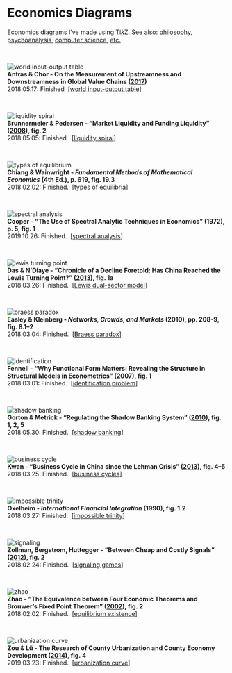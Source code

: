 # Economics Diagrams

Economics diagrams I’ve made using Ti𝑘Z. See also: <a href="https://github.com/gjoncas/Diagrammatic">philosophy</a>, <a href="https://github.com/gjoncas/Lacan-Mathemes">psychoanalysis</a>, <a href="https://github.com/gjoncas/CS-Diagrams">computer science</a>, <a href="https://github.com/gjoncas/Artsy-Diagrams">etc.</a>

&nbsp;

![world input-output table](/pics/world-io.png)
<br><b>Antràs & Chor - On the Measurement of Upstreamness and Downstreamness in Global Value Chains (<a href="https://scholar.harvard.edu/antras/publications/measurement-upstreamness-and-downstreamness-global-valuechains">2017</a>)</b>
<br>2018.05.17: Finished &nbsp;[<a href="https://en.wikipedia.org/wiki/Global_value_chain">world input-output table</a>]

&nbsp;

![liquidity spiral](/pics/liquidity.png)
<br><b>Brunnermeier & Pedersen - “Market Liquidity and Funding Liquidity” (<a href="https://www.princeton.edu/~markus/research/papers/liquidity.pdf">2008</a>), fig. 2</b>
<br>2018.05.05: Finished. &nbsp;[<a href="https://en.wikipedia.org/wiki/Liquidity_crisis">liquidity spiral</a>]

&nbsp;

![types of equilibrium](/pics/equilibria.png)
<br><b>Chiang & Wainwright - <i>Fundamental Methods of Mathematical Economics</i> (4th Ed.), p. 619, fig. 19.3</b>
<br>2018.02.02: Finished. &nbsp;[types of equilibria]

&nbsp;

![spectral analysis](/pics/spectral-analysis.png)
<br><b>Cooper - “The Use of Spectral Analytic Techniques in Economics” (1972), p. 5, fig. 1</b>
<br>2019.10.26: Finished. &nbsp;[<a href="https://en.wikipedia.org/wiki/Spectral_density_estimation">spectral analysis</a>]

&nbsp;

![lewis turning point](/pics/lewis.png)
<br><b>Das & N’Diaye - “Chronicle of a Decline Foretold: Has China Reached the Lewis Turning Point?” (<a href="http://www.imf.org/external/pubs/ft/wp/2013/wp1326.pdf">2013</a>), fig. 1a</b>
<br>2018.03.26: Finished. &nbsp;[<a href="https://en.wikipedia.org/wiki/Dual-sector_model">Lewis dual-sector model</a>]

&nbsp;

![braess paradox](/pics/braess.png)
<br><b>Easley & Kleinberg - <i>Networks, Crowds, and Markets</i> (2010), pp. 208-9, fig. 8.1–2</b>
<br>2018.03.04: Finished. &nbsp;[<a href="https://en.wikipedia.org/wiki/Braess%27s_paradox">Braess paradox</a>]

&nbsp;

![identification](/pics/identification.png)
<br><b>Fennell - “Why Functional Form Matters: Revealing the Structure in Structural Models in Econometrics” (<a href="https://www.journals.uchicago.edu/doi/10.1086/525642">2007</a>), fig. 1</b>
<br>2018.03.01: Finished. &nbsp;[<a href="https://en.wikipedia.org/wiki/Parameter_identification_problem">identification problem</a>]

&nbsp;

![shadow banking](/pics/shadow.png)
<br><b>Gorton & Metrick - “Regulating the Shadow Banking System” (<a href="https://www.brookings.edu/wp-content/uploads/2010/09/2010b_bpea_gorton.pdf">2010</a>), fig. 1, 2, 5</b>
<br>2018.05.30: Finished. &nbsp;[<a href="https://en.wikipedia.org/wiki/Shadow_banking_system">shadow banking</a>]

&nbsp;

![business cycle](/pics/cycle.png)
<br><b>Kwan - “Business Cycle in China since the Lehman Crisis” (<a href="https://onlinelibrary.wiley.com/doi/abs/10.1111/j.1749-124X.2013.12036.x">2013</a>), fig. 4–5</b>
<br>2018.03.25: Finished. &nbsp;[<a href="https://en.wikipedia.org/wiki/Business_cycle">business cycles</a>]

&nbsp;

![impossible trinity](/pics/trinity.png)
<br><b>Oxelheim - <i>International Financial Integration</i> (1990),  fig. 1.2</b>
<br>2018.03.27: Finished. &nbsp;[<a href="https://en.wikipedia.org/wiki/Impossible_trinity">impossible trinity</a>]

&nbsp;

![signaling](/pics/signaling.png)
<br><b>Zollman, Bergstrom, Huttegger - “Between Cheap and Costly Signals” (<a href="http://rspb.royalsocietypublishing.org/content/early/2012/11/06/rspb.2012.1878">2012</a>), fig. 2</b>
<br>2018.02.24: Finished. &nbsp;[<a href="https://www.rhayden.us/nash-equilibrium/problems-section-41.html">signaling games</a>]

&nbsp;

![zhao](/pics/zhao.png)
<br><b>Zhao - “The Equivalence between Four Economic Theorems and Brouwer’s Fixed Point Theorem” (<a href="https://www.researchgate.net/publication/228432065_The_equivalence_between_four_economic_theorems_and_Brouwer%27s_fixed_point_theorem">2002</a>), fig. 2</b>
<br>2018.02.02: Finished. &nbsp;[<a href="https://en.wikipedia.org/wiki/Arrow%E2%80%93Debreu_model">equilibrium existence</a>]

&nbsp;

![urbanization curve](/pics/urbanization.png)
<br><b>Zou & Lü - The Research of County Urbanization and County Economy Development (<a href="https://ieeexplore.ieee.org/document/6995057/">2014</a>), fig. 4</b>
<br>2019.03.23: Finished. &nbsp;[<a href="http://www.oxfordreference.com/view/10.1093/oi/authority.20110803114851502">urbanization curve</a>]
